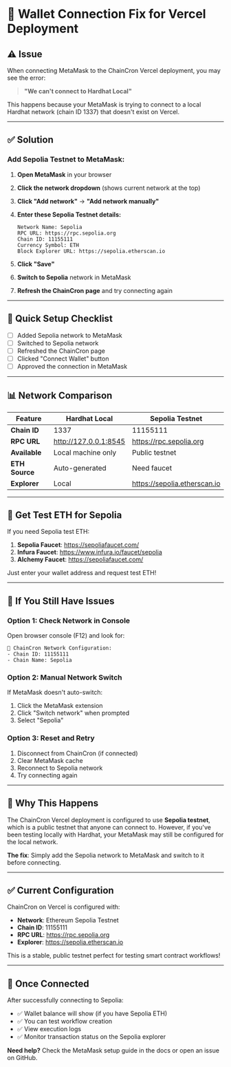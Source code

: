 # 🔧 Wallet Connection Fix for Vercel Deployment

## ⚠️ Issue

When connecting MetaMask to the ChainCron Vercel deployment, you may see the error:

> **"We can't connect to Hardhat Local"**

This happens because your MetaMask is trying to connect to a local Hardhat network (chain ID 1337) that doesn't exist on Vercel.

---

## ✅ Solution

### **Add Sepolia Testnet to MetaMask:**

1. **Open MetaMask** in your browser

2. **Click the network dropdown** (shows current network at the top)

3. **Click "Add network"** → **"Add network manually"**

4. **Enter these Sepolia Testnet details:**
   ```
   Network Name: Sepolia
   RPC URL: https://rpc.sepolia.org
   Chain ID: 11155111
   Currency Symbol: ETH
   Block Explorer URL: https://sepolia.etherscan.io
   ```

5. **Click "Save"**

6. **Switch to Sepolia** network in MetaMask

7. **Refresh the ChainCron page** and try connecting again

---

## 🎯 Quick Setup Checklist

- [ ] Added Sepolia network to MetaMask
- [ ] Switched to Sepolia network
- [ ] Refreshed the ChainCron page
- [ ] Clicked "Connect Wallet" button
- [ ] Approved the connection in MetaMask

---

## 📊 Network Comparison

| Feature | Hardhat Local | Sepolia Testnet |
|---------|---------------|-----------------|
| **Chain ID** | 1337 | 11155111 |
| **RPC URL** | http://127.0.0.1:8545 | https://rpc.sepolia.org |
| **Available** | Local machine only | Public testnet |
| **ETH Source** | Auto-generated | Need faucet |
| **Explorer** | Local | https://sepolia.etherscan.io |

---

## 🚰 Get Test ETH for Sepolia

If you need Sepolia test ETH:

1. **Sepolia Faucet**: https://sepoliafaucet.com/
2. **Infura Faucet**: https://www.infura.io/faucet/sepolia
3. **Alchemy Faucet**: https://sepoliafaucet.com/

Just enter your wallet address and request test ETH!

---

## 🔄 If You Still Have Issues

### Option 1: Check Network in Console

Open browser console (F12) and look for:
```
🔗 ChainCron Network Configuration:
- Chain ID: 11155111
- Chain Name: Sepolia
```

### Option 2: Manual Network Switch

If MetaMask doesn't auto-switch:
1. Click the MetaMask extension
2. Click "Switch network" when prompted
3. Select "Sepolia"

### Option 3: Reset and Retry

1. Disconnect from ChainCron (if connected)
2. Clear MetaMask cache
3. Reconnect to Sepolia network
4. Try connecting again

---

## 📝 Why This Happens

The ChainCron Vercel deployment is configured to use **Sepolia testnet**, which is a public testnet that anyone can connect to. However, if you've been testing locally with Hardhat, your MetaMask may still be configured for the local network.

**The fix**: Simply add the Sepolia network to MetaMask and switch to it before connecting.

---

## ✅ Current Configuration

ChainCron on Vercel is configured with:
- **Network**: Ethereum Sepolia Testnet
- **Chain ID**: 11155111
- **RPC URL**: https://rpc.sepolia.org
- **Explorer**: https://sepolia.etherscan.io

This is a stable, public testnet perfect for testing smart contract workflows!

---

## 🎉 Once Connected

After successfully connecting to Sepolia:
- ✅ Wallet balance will show (if you have Sepolia ETH)
- ✅ You can test workflow creation
- ✅ View execution logs
- ✅ Monitor transaction status on the Sepolia explorer

**Need help?** Check the MetaMask setup guide in the docs or open an issue on GitHub.
